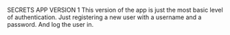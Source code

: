 SECRETS APP VERSION 1
This version of the app is just the most basic level of authentication.
Just registering a new user with a username and a password.
And log the user in.

